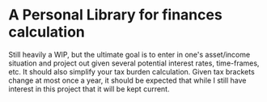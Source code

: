 # A Personal Library for finances calculation
Still heavily a WIP, but the ultimate goal is to enter in one's asset/income situation and project out given several potential interest rates, time-frames, etc.
It should also simplify your tax burden calculation. Given tax brackets change at most once a year, it should be expected that while I still have interest in this project that it will be kept current.
